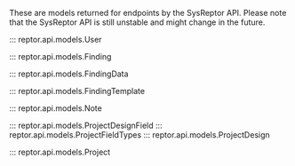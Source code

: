 These are models returned for endpoints by the SysReptor API.
Please note that the SysReptor API is still unstable and might change in the future.

::: reptor.api.models.User

::: reptor.api.models.Finding

::: reptor.api.models.FindingData

::: reptor.api.models.FindingTemplate

::: reptor.api.models.Note

::: reptor.api.models.ProjectDesignField
::: reptor.api.models.ProjectFieldTypes
::: reptor.api.models.ProjectDesign

::: reptor.api.models.Project
